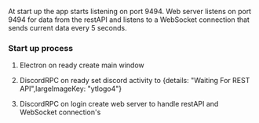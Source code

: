 At start up the app starts listening on port 9494.
Web server listens on port 9494 for data from the restAPI and listens to a WebSocket connection that sends current data every 5 seconds.

### Start up process

1. Electron on ready
	create main window

2. DiscordRPC on ready 
	set discord activity to {details: "Waiting For REST API",largeImageKey: "ytlogo4"}

3. DiscordRPC on login 
	create web server to handle restAPI and WebSocket connection's

